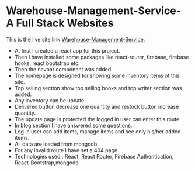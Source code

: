 # Warehouse-Management-Service- A Full Stack Websites

This is the live site link [Warehouse-Management-Service](https://warehouse-management-8e867.web.app/).

* At first I created a react app for this project.
* Then I have installed some packages like react-router, firebase, firebase hooks, react bootstrap etc.
* Then the navbar component was added.
* The homepage is designed for showing some inventory items of this site.
* Top selling section show top selling books and top writer section was added.
* Any inventory can be update.
* Delivered button decrease one quantity and restock button increase quantity.
* The update page is protected the logged in user can enter this route
* In blog section I have answered some questions. 
* Log in user can add items, manage items and see only his/her added items.
* All data are loaded from mongodb
* For any invalid route I have set a 404 page.
* Technologies used : React, React Router, Firebase Authentication, React-Bootstrap,mongodb